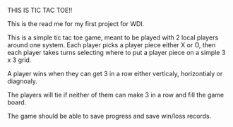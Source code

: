 THIS IS TIC TAC TOE!!

This is the read me for my first project for WDI.

This is a simple tic tac toe game, meant to be played with 2 local players around one system.  Each player picks a player piece either X or O, then each player takes turns selecting where to put a player piece on a simple 3 x 3 grid.

A player wins when they can get 3 in a row either verticaly, horizontialy or diagnoaly.

The players will tie if neither of them can make 3 in a row and fill the game board.

The game should be able to save progress and save win/loss records.
